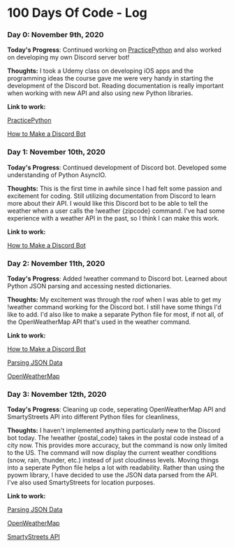 # 100 Days Of Code - Log

### Day 0: November 9th, 2020

**Today's Progress**: Continued working on [PracticePython](https://www.practicepython.org/) and also worked on developing my own Discord server bot!

**Thoughts:** I took a Udemy class on developing iOS apps and the programming ideas the course gave me were very handy in starting the development of the Discord bot. Reading documentation is really important when working with new API and also using new Python libraries.

**Link to work:**

[PracticePython](https://www.practicepython.org/)

[How to Make a Discord Bot](https://realpython.com/how-to-make-a-discord-bot-python/#how-to-make-a-discord-bot-in-python)

### Day 1: November 10th, 2020

**Today's Progress**: Continued development of Discord bot. Developed some understanding of Python AsyncIO.

**Thoughts:** This is the first time in awhile since I had felt some passion and excitement for coding. Still utilizing documentation from Discord to learn more about their API. I would like this Discord bot to be able to tell the weather when a user calls the !weather {zipcode} command. I've had some experience with a weather API in the past, so I think I can make this work.

**Link to work:**

[How to Make a Discord Bot](https://realpython.com/how-to-make-a-discord-bot-python/#how-to-make-a-discord-bot-in-python)

### Day 2: November 11th, 2020

**Today's Progress**: Added !weather command to Discord bot. Learned about Python JSON parsing and accessing nested dictionaries.

**Thoughts:** My excitement was through the roof when I was able to get my !weather command working for the Discord bot. I still have some things I'd like to add. I'd also like to make a separate Python file for most, if not all, of the OpenWeatherMap API that's used in the weather command. 

**Link to work:**

[How to Make a Discord Bot](https://realpython.com/how-to-make-a-discord-bot-python/#how-to-make-a-discord-bot-in-python)

[Parsing JSON Data](https://www.programiz.com/python-programming/json)

[OpenWeatherMap](https://openweathermap.org/)

### Day 3: November 12th, 2020

**Today's Progress**: Cleaning up code, seperating OpenWeatherMap API and SmartyStreets API into different Python files for cleanliness,

**Thoughts:** I haven't implemented anything particularly new to the Discord bot today. The !weather {postal_code} takes in the postal code instead of a city now. This provides more accuracy, but the command is now only limited to the US. The command will now display the current weather conditions (snow, rain, thunder, etc.) instead of just cloudiness levels. Moving things into a seperate Python file helps a lot with readability. Rather than using the pyowm library, I have decided to use the JSON data parsed from the API. I've also used SmartyStreets for location purposes.

**Link to work:**

[Parsing JSON Data](https://www.programiz.com/python-programming/json)

[OpenWeatherMap](https://openweathermap.org/)

[SmartyStreets API](https://smartystreets.com/docs/cloud/us-zipcode-api)
